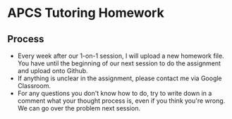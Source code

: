 # APCS Tutoring Homework

## Process
* Every week after our 1-on-1 session, I will upload a new homework file.
You have until the beginning of our next session to do the assignment and upload onto Github.
* If anything is unclear in the assignment, please contact me via Google Classroom.
* For any questions you don't know how to do, try to write down in a comment what your thought process is, even if you think you're wrong. We can go over the problem next session.